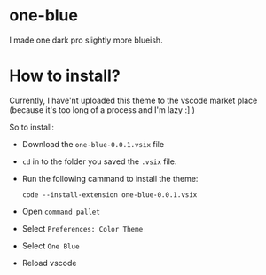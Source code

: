 # one-blue
I made one dark pro slightly more blueish.

# How to install?

Currently, I have'nt uploaded this theme to the vscode market place (because it's too long of a process and I'm lazy :] )

So to install:
- Download the `one-blue-0.0.1.vsix` file

- `cd` in to the folder you saved the `.vsix` file.

- Run the following cammand to install the theme:
    ```
    code --install-extension one-blue-0.0.1.vsix
    ```

- Open `command pallet`
- Select `Preferences: Color Theme`
- Select `One Blue`
- Reload vscode